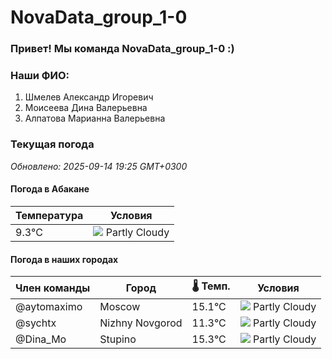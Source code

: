# NovaData_group_1-0
### Привет! Мы команда NovaData_group_1-0 :)

### Наши ФИО:
1. Шмелев Александр Игоревич
2. Моисеева Дина Валерьевна
3. Алпатова Марианна Валерьевна

### Текущая погода
<!-- WEATHER:START -->
_Обновлено: 2025-09-14 19:25 GMT+0300_

#### Погода в Абакане

| Температура | Условия |
|-------------|----------|
| 9.3°C     | ![](https://cdn.weatherapi.com/weather/64x64/night/116.png) Partly Cloudy |

#### Погода в наших городах

| Член команды  | Город               | 🌡️ Темп.  | Условия          |
|---------------|---------------------|-----------|--------------------|
| @aytomaximo    | Moscow              |   15.1°C | ![](https://cdn.weatherapi.com/weather/64x64/night/116.png) Partly Cloudy |
| @sychtx        | Nizhny Novgorod     |   11.3°C | ![](https://cdn.weatherapi.com/weather/64x64/night/116.png) Partly Cloudy |
| @Dina_Mo       | Stupino             |   15.3°C | ![](https://cdn.weatherapi.com/weather/64x64/night/116.png) Partly Cloudy |

<!-- WEATHER:END -->

